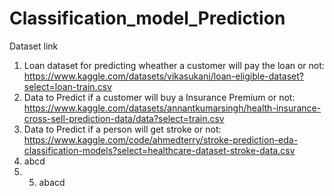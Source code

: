 # Classification_model_Prediction

Dataset link
1. Loan dataset for predicting wheather a customer will pay the loan or not: https://www.kaggle.com/datasets/vikasukani/loan-eligible-dataset?select=loan-train.csv
2. Data to Predict if a customer will buy a Insurance Premium or not: https://www.kaggle.com/datasets/annantkumarsingh/health-insurance-cross-sell-prediction-data/data?select=train.csv
3. Data to Predict if a person will get stroke or not: https://www.kaggle.com/code/ahmedterry/stroke-prediction-eda-classification-models?select=healthcare-dataset-stroke-data.csv
4. abcd
5. 5. abacd
